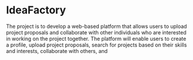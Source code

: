 # IdeaFactory
The project is to develop a web-based platform that allows users to upload project proposals and collaborate with other individuals who are interested in working on the project together. The platform will enable users to create a profile, upload project proposals, search for projects based on their skills and interests, collaborate with others, and
